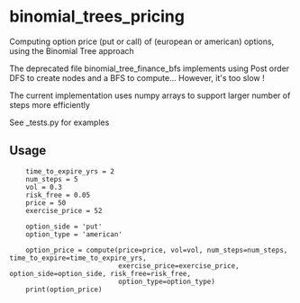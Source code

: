 # binomial_trees_pricing
Computing option price (put or call) of (european or american) options, using the Binomial Tree approach

The deprecated file binomial_tree_finance_bfs implements using Post order DFS to create nodes and a BFS to compute... However, it's too slow !

The current implementation uses numpy arrays to support larger number of steps more efficiently

See _tests.py for examples

## Usage
```
    time_to_expire_yrs = 2
    num_steps = 5
    vol = 0.3
    risk_free = 0.05
    price = 50
    exercise_price = 52

    option_side = 'put'
    option_type = 'american'

    option_price = compute(price=price, vol=vol, num_steps=num_steps, time_to_expire=time_to_expire_yrs,
                           exercise_price=exercise_price, option_side=option_side, risk_free=risk_free,
                           option_type=option_type)
    print(option_price)
```